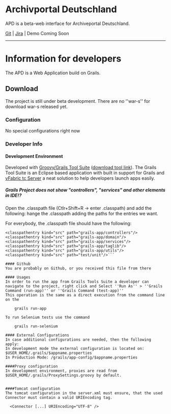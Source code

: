 Archivportal Deutschland
========================

APD is a beta-web interface for Archiveportal Deutschland.

[Git](https://github.com/Deutsche-Digitale-Bibliothek/apd) | [Jira](https://jira.deutsche-digitale-bibliothek.de/browse/APD) | Demo Coming Soon

-----

# Information for developers 

The APD is a Web Application build on Grails.


## Download 

The project is still under beta development. 
There are no ''war-s'' for download war-s released yet. 



### Configuration 
No special configurations right now

### Developer Info 
#### Development Environment 
Developed with [Groovy/Grails Tool Suite](http://www.grails.org/products/ggts) ([download tool link](http://www.springsource.org/groovy-grails-tool-suite-download)). 
The Grails Tool Suite is an Eclipse based application with built in support for Grails and [vFabric tc Server](http://www.vmware.com/products/application-platform/vfabric-tcserver/overview.html) a neat solution to help developers launch apps easily.

##### Grails Project does not show "controllers", "services" and other elements in IDE!?
Open the .classpath file (Ctlr+Shift+R -> enter .classpath) and add the following: 
hange the .classpath adding the paths for the entries we want.
 
For everybody, the .classpath file should have the following:
```<classpathentry kind="src" path="grails-app/conf"/>
<classpathentry kind="src" path="grails-app/controllers"/>
<classpathentry kind="src" path="grails-app/domain"/>
<classpathentry kind="src" path="grails-app/services"/>
<classpathentry kind="src" path="grails-app/taglib"/>
<classpathentry kind="src" path="grails-app/utils"/>
<classpathentry kind="src" path="test/unit"/>```

#### Github 
You are probably on Github, or you received this file from there

#### Usages 
In order to run the app from Grails Tools Suite a developer can navigate to the project, right click and Select ''Run As'' > ''Grails Command (run-app)'' or ''Grails Command (test-app)''
This operation is the same as a direct execution from the command line on the

    grails run-app

To run Selenium tests use the command

    grails run-selenium

#### External Configurations
In case additional configurations are needed, then the following apply:
In development mode the external configuration is located on: $USER_HOME/.grails/$appname.properties 
In Production Mode: /grails/app-config/$appname.properties

####Proxy configuration 
In development environment, proxies are read from $USER_HOME/.grails/ProxySettings.groovy by default.


####Tomcat configuration
The tomcat configuration in the server.xml must ensure, that the used Connector must contain a valid URIEncoding tag.

  <Connector [...] URIEncoding="UTF-8" /> 
 

